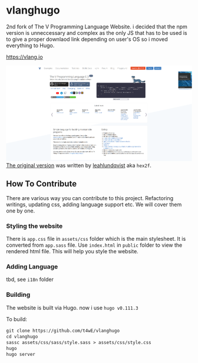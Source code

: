 # vlanghugo
2nd fork of The V Programming Language Website. i decided that the npm version is unneccessary and complex as the only JS that has to be used is to give a proper downlaod link depending on user's OS so i moved everything to Hugo.

https://vlang.io

![Example](example.png)\
[The original version](https://github.com/hex2f/vlang.io) was written by [leahlundqvist](https://github.com/hex2f) aka ``hex2f``.

## How To Contribute

There are various way you can contribute to this project. Refactoring writings, updating css, adding language support etc. We will cover them one by one.

### Styling the website

There is `app.css` file in ``assets/css`` folder  which is the main stylesheet. It is converted from `app.sass` file. Use `index.html` in ``public`` folder to view the rendered html file. This will help you style the website.

### Adding Language

tbd, see `i18n` folder

### Building

The website is built via Hugo. now i use `hugo v0.111.3`

To build:
```
git clone https://github.com/t4wE/vlanghugo
cd vlanghugo
sassc assets/css/sass/style.sass > assets/css/style.css
hugo
hugo server
```
